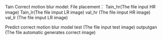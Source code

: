 Tain Correct motion blur model:
  File placement：
    Tain_hr(The file input HR image)
    Tain_lr(The file imput LR image)
    val_hr (The file imput HR image)
    val_lr (The file imput LR image)



Predict correct motion blur model
    test (The file input test image)
    outputgan (The file automatic generates correct image)
